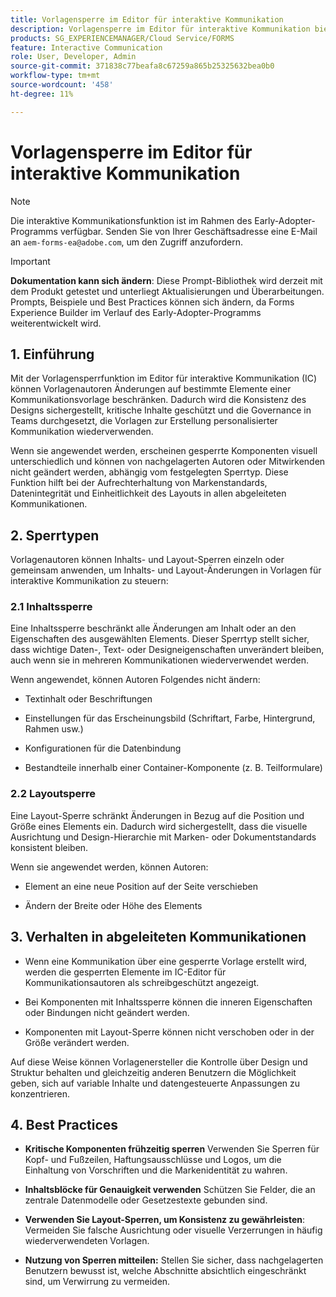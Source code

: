 ```yaml
---
title: Vorlagensperre im Editor für interaktive Kommunikation
description: Vorlagensperre im Editor für interaktive Kommunikation bietet den Vorlagenautoren die Möglichkeit, das Layout oder den Inhalt für die Dokumentautoren zu sperren.
products: SG_EXPERIENCEMANAGER/Cloud Service/FORMS
feature: Interactive Communication
role: User, Developer, Admin
source-git-commit: 371838c77beafa8c67259a865b25325632bea0b0
workflow-type: tm+mt
source-wordcount: '458'
ht-degree: 11%

---
```



# Vorlagensperre im Editor für interaktive Kommunikation

>[!NOTE]
>
> Die interaktive Kommunikationsfunktion ist im Rahmen des Early-Adopter-Programms verfügbar. Senden Sie von Ihrer Geschäftsadresse eine E-Mail an `aem-forms-ea@adobe.com`, um den Zugriff anzufordern.

>[!IMPORTANT]
>
> **Dokumentation kann sich ändern**: Diese Prompt-Bibliothek wird derzeit mit dem Produkt getestet und unterliegt Aktualisierungen und Überarbeitungen. Prompts, Beispiele und Best Practices können sich ändern, da Forms Experience Builder im Verlauf des Early-Adopter-Programms weiterentwickelt wird.

## &#x200B;1. Einführung

Mit der Vorlagensperrfunktion im Editor für interaktive Kommunikation (IC) können Vorlagenautoren Änderungen auf bestimmte Elemente einer Kommunikationsvorlage beschränken. Dadurch wird die Konsistenz des Designs sichergestellt, kritische Inhalte geschützt und die Governance in Teams durchgesetzt, die Vorlagen zur Erstellung personalisierter Kommunikation wiederverwenden.

Wenn sie angewendet werden, erscheinen gesperrte Komponenten visuell unterschiedlich und können von nachgelagerten Autoren oder Mitwirkenden nicht geändert werden, abhängig vom festgelegten Sperrtyp. Diese Funktion hilft bei der Aufrechterhaltung von Markenstandards, Datenintegrität und Einheitlichkeit des Layouts in allen abgeleiteten Kommunikationen.

## &#x200B;2. Sperrtypen

Vorlagenautoren können Inhalts- und Layout-Sperren einzeln oder gemeinsam anwenden, um Inhalts- und Layout-Änderungen in Vorlagen für interaktive Kommunikation zu steuern:

### 2.1 Inhaltssperre

Eine Inhaltssperre beschränkt alle Änderungen am Inhalt oder an den Eigenschaften des ausgewählten Elements. Dieser Sperrtyp stellt sicher, dass wichtige Daten-, Text- oder Designeigenschaften unverändert bleiben, auch wenn sie in mehreren Kommunikationen wiederverwendet werden.

Wenn angewendet, können Autoren Folgendes nicht ändern:

- Textinhalt oder Beschriftungen

- Einstellungen für das Erscheinungsbild (Schriftart, Farbe, Hintergrund, Rahmen usw.)

- Konfigurationen für die Datenbindung

- Bestandteile innerhalb einer Container-Komponente (z. B. Teilformulare)

### 2.2 Layoutsperre

Eine Layout-Sperre schränkt Änderungen in Bezug auf die Position und Größe eines Elements ein. Dadurch wird sichergestellt, dass die visuelle Ausrichtung und Design-Hierarchie mit Marken- oder Dokumentstandards konsistent bleiben.

Wenn sie angewendet werden, können Autoren:

- Element an eine neue Position auf der Seite verschieben

- Ändern der Breite oder Höhe des Elements

## &#x200B;3. Verhalten in abgeleiteten Kommunikationen

- Wenn eine Kommunikation über eine gesperrte Vorlage erstellt wird, werden die gesperrten Elemente im IC-Editor für Kommunikationsautoren als schreibgeschützt angezeigt.

- Bei Komponenten mit Inhaltssperre können die inneren Eigenschaften oder Bindungen nicht geändert werden.

- Komponenten mit Layout-Sperre können nicht verschoben oder in der Größe verändert werden.

Auf diese Weise können Vorlagenersteller die Kontrolle über Design und Struktur behalten und gleichzeitig anderen Benutzern die Möglichkeit geben, sich auf variable Inhalte und datengesteuerte Anpassungen zu konzentrieren.

## 4. Best Practices

- **Kritische Komponenten frühzeitig sperren** Verwenden Sie Sperren für Kopf- und Fußzeilen, Haftungsausschlüsse und Logos, um die Einhaltung von Vorschriften und die Markenidentität zu wahren.

- **Inhaltsblöcke für Genauigkeit verwenden** Schützen Sie Felder, die an zentrale Datenmodelle oder Gesetzestexte gebunden sind.

- **Verwenden Sie Layout-Sperren, um Konsistenz zu gewährleisten**: Vermeiden Sie falsche Ausrichtung oder visuelle Verzerrungen in häufig wiederverwendeten Vorlagen.

- **Nutzung von Sperren mitteilen:** Stellen Sie sicher, dass nachgelagerten Benutzern bewusst ist, welche Abschnitte absichtlich eingeschränkt sind, um Verwirrung zu vermeiden.
